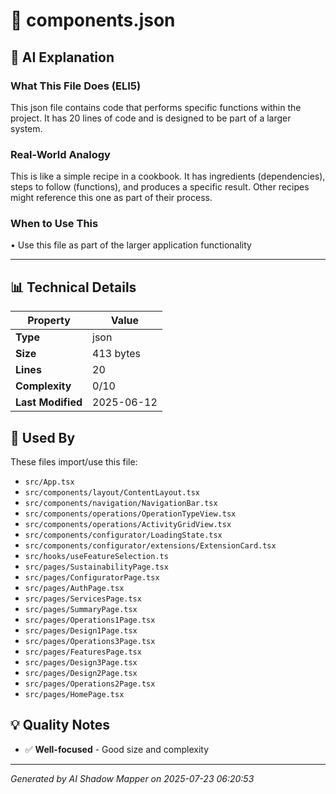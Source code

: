 # 📄 components.json

## 🤖 AI Explanation

### What This File Does (ELI5)
This json file contains code that performs specific functions within the project. It has 20 lines of code and is designed to be part of a larger system.

### Real-World Analogy
This is like a simple recipe in a cookbook. It has ingredients (dependencies), steps to follow (functions), and produces a specific result. Other recipes might reference this one as part of their process.

### When to Use This
• Use this file as part of the larger application functionality

---

## 📊 Technical Details

| Property | Value |
|----------|-------|
| **Type** | json |
| **Size** | 413 bytes |
| **Lines** | 20 |
| **Complexity** | 0/10 |
| **Last Modified** | 2025-06-12 |

## 🔄 Used By

These files import/use this file:

- `src/App.tsx`
- `src/components/layout/ContentLayout.tsx`
- `src/components/navigation/NavigationBar.tsx`
- `src/components/operations/OperationTypeView.tsx`
- `src/components/operations/ActivityGridView.tsx`
- `src/components/configurator/LoadingState.tsx`
- `src/components/configurator/extensions/ExtensionCard.tsx`
- `src/hooks/useFeatureSelection.ts`
- `src/pages/SustainabilityPage.tsx`
- `src/pages/ConfiguratorPage.tsx`
- `src/pages/AuthPage.tsx`
- `src/pages/ServicesPage.tsx`
- `src/pages/SummaryPage.tsx`
- `src/pages/Operations1Page.tsx`
- `src/pages/Design1Page.tsx`
- `src/pages/Operations3Page.tsx`
- `src/pages/FeaturesPage.tsx`
- `src/pages/Design3Page.tsx`
- `src/pages/Design2Page.tsx`
- `src/pages/Operations2Page.tsx`
- `src/pages/HomePage.tsx`

## 💡 Quality Notes

- ✅ **Well-focused** - Good size and complexity

---
*Generated by AI Shadow Mapper on 2025-07-23 06:20:53*